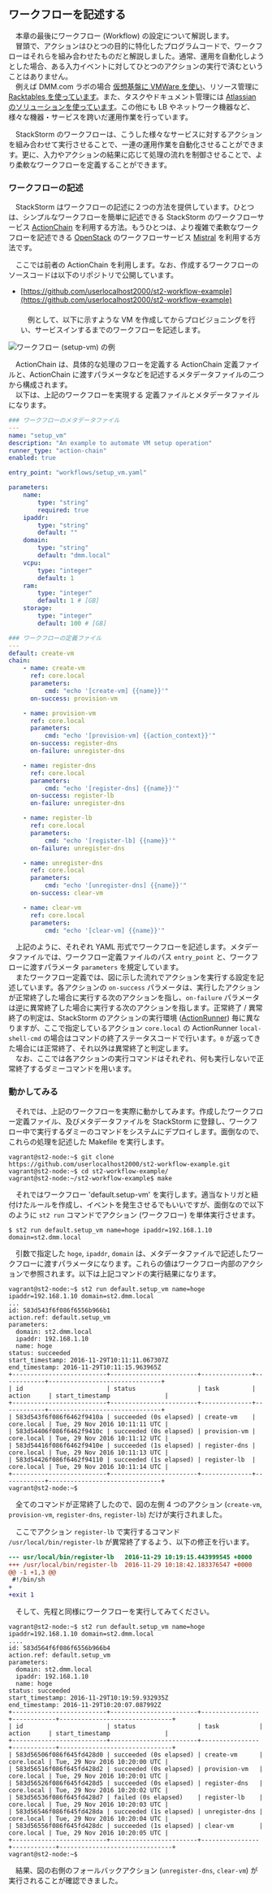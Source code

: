 ## ワークフローを記述する
　本章の最後にワークフロー (Workflow) の設定について解説します。  
　冒頭で、アクションはひとつの目的に特化したプログラムコードで、ワークフローはそれらを組み合わせたものだと解説しました。通常、運用を自動化しようとした場合、ある入力イベントに対してひとつのアクションの実行で済むということはありません。  
　例えば DMM.com ラボの場合 [仮想基盤に VMWare を使い](http://news.mynavi.jp/news/2016/04/12/052/)、リソース管理に [Racktables を使っています](http://tsuchinoko.dmmlabs.com/?p=886)。また、タスクやドキュメント管理には [Atlassian のソリューションを使っています](https://seleck.cc/297)。この他にも LB やネットワーク機器など、様々な機器・サービスを跨いだ運用作業を行っています。  

　StackStorm のワークフローは、こうした様々なサービスに対するアクションを組み合わせて実行させることで、一連の運用作業を自動化させることができます。更に、入力やアクションの結果に応じて処理の流れを制御させることで、より柔軟なワークフローを定義することができます。  

### ワークフローの記述
　StackStorm はワークフローの記述に２つの方法を提供しています。ひとつは、シンプルなワークフローを簡単に記述できる StackStorm のワークフローサービス [ActionChain](https://docs.stackstorm.com/actionchain.html) を利用する方法。もうひとつは、より複雑で柔軟なワークフローを記述できる [OpenStack](http://docs.openstack.org/) のワークフローサービス [Mistral](http://docs.openstack.org/developer/mistral/overview.html) を利用する方法です。  

　ここでは前者の ActionChain を利用します。なお、作成するワークフローのソースコードは以下のリポジトリで公開しています。  
* [https://github.com/userlocalhost2000/st2-workflow-example](https://github.com/userlocalhost2000/st2-workflow-example)  
　  
　例として、以下に示すような VM を作成してからプロビジョニングを行い、サービスインするまでのワークフローを記述します。  

![ワークフロー (setup-vm) の例](https://raw.githubusercontent.com/userlocalhost2000/st2-draft/master/img/workflow.png)
 
　ActionChain は、具体的な処理のフローを定義する ActionChain 定義ファイルと、ActionChain に渡すパラメータなどを記述するメタデータファイルの二つから構成されます。  
　以下は、上記のワークフローを実現する 定義ファイルとメタデータファイルになります。  

```yaml
### ワークフローのメタデータファイル
---
name: "setup_vm"
description: "An example to automate VM setup operation"
runner_type: "action-chain"
enabled: true

entry_point: "workflows/setup_vm.yaml"

parameters:
    name:
        type: "string"
        required: true
    ipaddr:
        type: "string"
        default: ""
    domain:
        type: "string"
        default: "dmm.local"
    vcpu:
        type: "integer"
        default: 1
    ram:
        type: "integer"
        default: 1 # [GB]
    storage:
        type: "integer"
        default: 100 # [GB]
```

```yaml
### ワークフローの定義ファイル
---
default: create-vm
chain:
    - name: create-vm
      ref: core.local
      parameters:
          cmd: "echo '[create-vm] {{name}}'"
      on-success: provision-vm

    - name: provision-vm
      ref: core.local
      parameters:
          cmd: "echo '[provision-vm] {{action_context}}'"
      on-success: register-dns
      on-failure: unregister-dns

    - name: register-dns
      ref: core.local
      parameters:
          cmd: "echo '[register-dns] {{name}}'"
      on-success: register-lb
      on-failure: unregister-dns

    - name: register-lb
      ref: core.local
      parameters:
          cmd: "echo '[register-lb] {{name}}'"
      on-failure: unregister-dns

    - name: unregister-dns
      ref: core.local
      parameters:
          cmd: "echo '[unregister-dns] {{name}}'"
      on-success: clear-vm

    - name: clear-vm
      ref: core.local
      parameters:
          cmd: "echo '[clear-vm] {{name}}'"
```

　上記のように、それぞれ YAML 形式でワークフローを記述します。メタデータファイルでは、ワークフロー定義ファイルのパス `entry_point` と、ワークフローに渡すパラメータ `parameters` を規定しています。  
　またワークフロー定義では、図に示した流れでアクションを実行する設定を記述しています。各アクションの `on-success` パラメータは、実行したアクションが正常終了した場合に実行する次のアクションを指し、`on-failure` パラメータは逆に異常終了した場合に実行する次のアクションを指します。正常終了 / 異常終了の判定は、StackStorm のアクションの実行環境 ([ActionRunner](https://docs.stackstorm.com/actions.html#action-runner)) 毎に異なりますが、ここで指定しているアクション `core.local` の ActionRunner `local-shell-cmd` の場合はコマンドの終了ステータスコードで行います。`0` が返ってきた場合には正常終了、それ以外は異常終了と判定します。  
　なお、ここでは各アクションの実行コマンドはそれぞれ、何も実行しないで正常終了するダミーコマンドを用います。  

### 動かしてみる

　それでは、上記のワークフローを実際に動かしてみます。作成したワークフロー定義ファイル、及びメタデータファイルを StackStorm に登録し、ワークフロー中で実行するダミーのコマンドをシステムにデプロイします。面倒なので、これらの処理を記述した Makefile を実行します。  

```
vagrant@st2-node:~$ git clone https://github.com/userlocalhost2000/st2-workflow-example.git
vagrant@st2-node:~$ cd st2-workflow-example/
vagrant@st2-node:~/st2-workflow-example$ make
```

　それではワークフロー 'default.setup-vm' を実行します。適当なトリガと紐付けたルールを作成し、イベントを発生させるでもいいですが、面倒なので以下のように `st2 run` コマンドでアクション (ワークフロー) を単体実行させます。  

```
$ st2 run default.setup_vm name=hoge ipaddr=192.168.1.10 domain=st2.dmm.local
```

　引数で指定した `hoge`, `ipaddr`, `domain` は、メタデータファイルで記述したワークフローに渡すパラメータになります。これらの値はワークフロー内部のアクションで参照されます。以下は上記コマンドの実行結果になります。  

```
vagrant@st2-node:~$ st2 run default.setup_vm name=hoge ipaddr=192.168.1.10 domain=st2.dmm.local
...
id: 583d543f6f086f6556b966b1
action.ref: default.setup_vm
parameters: 
  domain: st2.dmm.local
  ipaddr: 192.168.1.10
  name: hoge
status: succeeded
start_timestamp: 2016-11-29T10:11:11.067307Z
end_timestamp: 2016-11-29T10:11:15.963965Z
+--------------------------+------------------------+--------------+------------+-------------------------------+
| id                       | status                 | task         | action     | start_timestamp               |
+--------------------------+------------------------+--------------+------------+-------------------------------+
| 583d543f6f086f6462f9410a | succeeded (0s elapsed) | create-vm    | core.local | Tue, 29 Nov 2016 10:11:11 UTC |
| 583d54406f086f6462f9410c | succeeded (0s elapsed) | provision-vm | core.local | Tue, 29 Nov 2016 10:11:12 UTC |
| 583d54416f086f6462f9410e | succeeded (1s elapsed) | register-dns | core.local | Tue, 29 Nov 2016 10:11:13 UTC |
| 583d54426f086f6462f94110 | succeeded (1s elapsed) | register-lb  | core.local | Tue, 29 Nov 2016 10:11:14 UTC |
+--------------------------+------------------------+--------------+------------+-------------------------------+
vagrant@st2-node:~$ 
```

　全てのコマンドが正常終了したので、図の左側 4 つのアクション (`create-vm`, `provision-vm`, `register-dns`, `register-lb`) だけが実行されました。  

　ここでアクション `register-lb` で実行するコマンド `/usr/local/bin/register-lb` が異常終了するよう、以下の修正を行います。  

```diff
--- usr/local/bin/register-lb   2016-11-29 10:19:15.443999545 +0000
+++ /usr/local/bin/register-lb  2016-11-29 10:18:42.183376547 +0000
@@ -1 +1,3 @@
 #!/bin/sh
+
+exit 1
```

　そして、先程と同様にワークフローを実行してみてください。  

```
vagrant@st2-node:~$ st2 run default.setup_vm name=hoge ipaddr=192.168.1.10 domain=st2.dmm.local
....
id: 583d564f6f086f6556b966b4
action.ref: default.setup_vm
parameters: 
  domain: st2.dmm.local
  ipaddr: 192.168.1.10
  name: hoge
status: succeeded
start_timestamp: 2016-11-29T10:19:59.932935Z
end_timestamp: 2016-11-29T10:20:07.087992Z
+--------------------------+------------------------+----------------+------------+-------------------------------+
| id                       | status                 | task           | action     | start_timestamp               |
+--------------------------+------------------------+----------------+------------+-------------------------------+
| 583d56506f086f645fd428d0 | succeeded (0s elapsed) | create-vm      | core.local | Tue, 29 Nov 2016 10:20:00 UTC |
| 583d56516f086f645fd428d2 | succeeded (0s elapsed) | provision-vm   | core.local | Tue, 29 Nov 2016 10:20:01 UTC |
| 583d56526f086f645fd428d5 | succeeded (0s elapsed) | register-dns   | core.local | Tue, 29 Nov 2016 10:20:02 UTC |
| 583d56536f086f645fd428d7 | failed (0s elapsed)    | register-lb    | core.local | Tue, 29 Nov 2016 10:20:03 UTC |
| 583d56546f086f645fd428da | succeeded (1s elapsed) | unregister-dns | core.local | Tue, 29 Nov 2016 10:20:04 UTC |
| 583d56556f086f645fd428dc | succeeded (1s elapsed) | clear-vm       | core.local | Tue, 29 Nov 2016 10:20:05 UTC |
+--------------------------+------------------------+----------------+------------+-------------------------------+
vagrant@st2-node:~$ 
```

　結果、図の右側のフォールバックアクション (`unregister-dns`, `clear-vm`) が実行されることが確認できました。  
